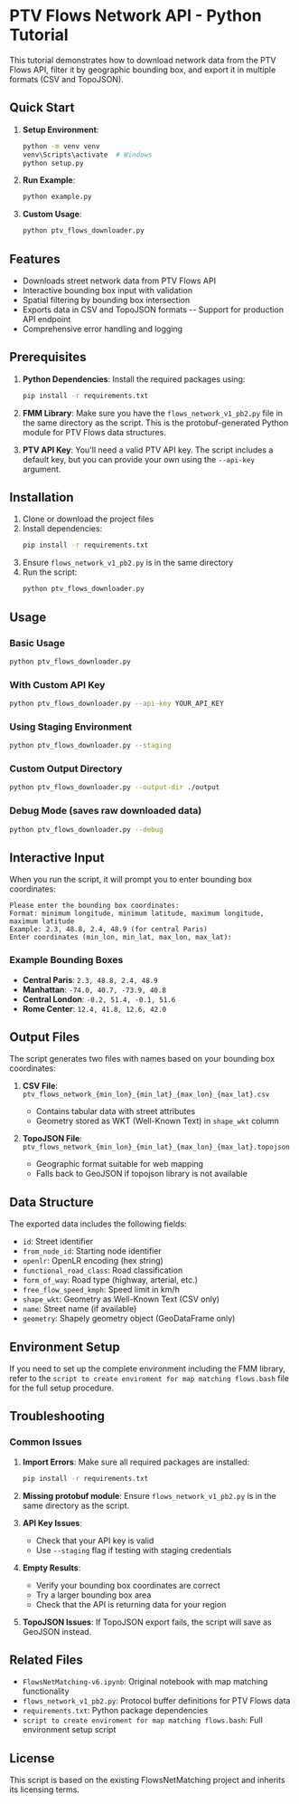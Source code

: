 # PTV Flows Network API - Python Tutorial

This tutorial demonstrates how to download network data from the PTV Flows API, filter it by geographic bounding box, and export it in multiple formats (CSV and TopoJSON).

## Quick Start

1. **Setup Environment**:
   ```bash
   python -m venv venv
   venv\Scripts\activate  # Windows
   python setup.py
   ```

2. **Run Example**:
   ```bash
   python example.py
   ```

3. **Custom Usage**:
   ```bash
   python ptv_flows_downloader.py
   ```

## Features

- Downloads street network data from PTV Flows API
- Interactive bounding box input with validation
- Spatial filtering by bounding box intersection
- Exports data in CSV and TopoJSON formats
-- Support for production API endpoint
- Comprehensive error handling and logging

## Prerequisites

1. **Python Dependencies**: Install the required packages using:
   ```bash
   pip install -r requirements.txt
   ```

2. **FMM Library**: Make sure you have the `flows_network_v1_pb2.py` file in the same directory as the script. This is the protobuf-generated Python module for PTV Flows data structures.

3. **PTV API Key**: You'll need a valid PTV API key. The script includes a default key, but you can provide your own using the `--api-key` argument.

## Installation

1. Clone or download the project files
2. Install dependencies:
   ```bash
   pip install -r requirements.txt
   ```
3. Ensure `flows_network_v1_pb2.py` is in the same directory
4. Run the script:
   ```bash
   python ptv_flows_downloader.py
   ```

## Usage

### Basic Usage
```bash
python ptv_flows_downloader.py
```

### With Custom API Key
```bash
python ptv_flows_downloader.py --api-key YOUR_API_KEY
```

### Using Staging Environment
```bash
python ptv_flows_downloader.py --staging
```

### Custom Output Directory
```bash
python ptv_flows_downloader.py --output-dir ./output
```

### Debug Mode (saves raw downloaded data)
```bash
python ptv_flows_downloader.py --debug
```

## Interactive Input

When you run the script, it will prompt you to enter bounding box coordinates:

```
Please enter the bounding box coordinates:
Format: minimum longitude, minimum latitude, maximum longitude, maximum latitude
Example: 2.3, 48.8, 2.4, 48.9 (for central Paris)
Enter coordinates (min_lon, min_lat, max_lon, max_lat): 
```

### Example Bounding Boxes

- **Central Paris**: `2.3, 48.8, 2.4, 48.9`
- **Manhattan**: `-74.0, 40.7, -73.9, 40.8`
- **Central London**: `-0.2, 51.4, -0.1, 51.6`
- **Rome Center**: `12.4, 41.8, 12.6, 42.0`

## Output Files

The script generates two files with names based on your bounding box coordinates:

1. **CSV File**: `ptv_flows_network_{min_lon}_{min_lat}_{max_lon}_{max_lat}.csv`
   - Contains tabular data with street attributes
   - Geometry stored as WKT (Well-Known Text) in `shape_wkt` column

2. **TopoJSON File**: `ptv_flows_network_{min_lon}_{min_lat}_{max_lon}_{max_lat}.topojson`
   - Geographic format suitable for web mapping
   - Falls back to GeoJSON if topojson library is not available

## Data Structure

The exported data includes the following fields:

- `id`: Street identifier
- `from_node_id`: Starting node identifier  
- `openlr`: OpenLR encoding (hex string)
- `functional_road_class`: Road classification
- `form_of_way`: Road type (highway, arterial, etc.)
- `free_flow_speed_kmph`: Speed limit in km/h
- `shape_wkt`: Geometry as Well-Known Text (CSV only)
- `name`: Street name (if available)
- `geometry`: Shapely geometry object (GeoDataFrame only)

## Environment Setup

If you need to set up the complete environment including the FMM library, refer to the `script to create enviroment for map matching flows.bash` file for the full setup procedure.

## Troubleshooting

### Common Issues

1. **Import Errors**: Make sure all required packages are installed:
   ```bash
   pip install -r requirements.txt
   ```

2. **Missing protobuf module**: Ensure `flows_network_v1_pb2.py` is in the same directory as the script.

3. **API Key Issues**: 
   - Check that your API key is valid
   - Use `--staging` flag if testing with staging credentials

4. **Empty Results**: 
   - Verify your bounding box coordinates are correct
   - Try a larger bounding box area
   - Check that the API is returning data for your region

5. **TopoJSON Issues**: If TopoJSON export fails, the script will save as GeoJSON instead.

## Related Files

- `FlowsNetMatching-v6.ipynb`: Original notebook with map matching functionality
- `flows_network_v1_pb2.py`: Protocol buffer definitions for PTV Flows data
- `requirements.txt`: Python package dependencies
- `script to create enviroment for map matching flows.bash`: Full environment setup script

## License

This script is based on the existing FlowsNetMatching project and inherits its licensing terms.